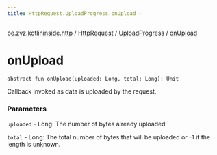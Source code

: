 ```yaml
---
title: HttpRequest.UploadProgress.onUpload - 
---
```


[be.zvz.kotlininside.http](../../index.html) / [HttpRequest](../index.html) / [UploadProgress](index.html) / [onUpload](./on-upload.html)

# onUpload

`abstract fun onUpload(uploaded: Long, total: Long): Unit`

Callback invoked as data is uploaded by the request.

### Parameters

`uploaded` - Long: The number of bytes already uploaded

`total` - Long: The total number of bytes that will be uploaded or -1 if the length is unknown.